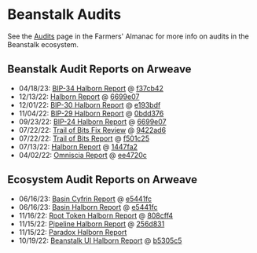 # Beanstalk Audits

See the [Audits](https://docs.bean.money/almanac/protocol/audits) page in the Farmers' Almanac for more info on audits in the Beanstalk ecosystem.

## Beanstalk Audit Reports on Arweave

* 04/18/23: [BIP-34 Halborn Report](https://bean.money/04-18-23-bip-34-halborn-report) @ [f37cb42](https://github.com/BeanstalkFarms/Beanstalk/tree/f37cb42809fb8dfc9a0f2891db1ad96a1b848a4c)
* 12/13/22: [Halborn Report](https://bean.money/12-13-22-halborn-report) @ [6699e07](https://github.com/BeanstalkFarms/Beanstalk/tree/6699e071626a17283facc67242536037989ecd91)
* 12/01/22: [BIP-30 Halborn Report](https://bean.money/12-01-22-bip-30-halborn-report) @ [e193bdf](https://github.com/BeanstalkFarms/Beanstalk/tree/e193bdf747e804c13280453f3dbb52ebc797091b)
* 11/04/22: [BIP-29 Halborn Report](https://bean.money/11-04-22-bip-29-halborn-report) @ [0bdd376](https://github.com/BeanstalkFarms/Beanstalk/tree/0bdd376263b0fe94af84aaf4adb6391b39fa80ab)
* 09/23/22: [BIP-24 Halborn Report](https://bean.money/09-23-22-bip-24-halborn-report) @ [6699e07](https://github.com/BeanstalkFarms/Beanstalk/tree/6699e071626a17283facc67242536037989ecd91)
* 07/22/22: [Trail of Bits Fix Review](https://bean.money/07-22-22-tob-fix-review) @ [9422ad6](https://github.com/BeanstalkFarms/Beanstalk/tree/9422ad60cbb4ece7cfb4f0925c4586fb4582e7df)
* 07/22/22: [Trail of Bits Report](https://bean.money/07-22-22-tob-report) @ [f501c25](https://github.com/BeanstalkFarms/Beanstalk/tree/f501c25eb41e391c35a2926dacca7d9912e700f3)
* 07/13/22: [Halborn Report](https://bean.money/07-13-22-halborn-report) @ [1447fa2](https://github.com/BeanstalkFarms/Beanstalk/tree/1447fa2c0d42c73345a38edb4f4dad076392f429)
* 04/02/22: [Omniscia Report](https://bean.money/04-02-22-omniscia-report) @ [ee4720c](https://github.com/BeanstalkFarms/Beanstalk/tree/ee4720cdb449d5b6ff2b789083792c4395628674)

## Ecosystem Audit Reports on Arweave

* 06/16/23: [Basin Cyfrin Report](https://bean.money/06-16/23-basin-cyfrin-report) @ [e5441fc](https://github.com/BeanstalkFarms/Basin/tree/e5441fc78f0fd4b77a898812d0fd22cb43a0af55)
* 06/16/23: [Basin Halborn Report](https://bean.money/06-16/23-basin-halborn-report) @ [e5441fc](https://github.com/BeanstalkFarms/Basin/tree/e5441fc78f0fd4b77a898812d0fd22cb43a0af55)
* 11/16/22: [Root Token Halborn Report](https://bean.money/11-16-22-root-token-halborn-report) @ [808cff4](https://github.com/BeanstalkFarms/Beanstalk/tree/808cff496f8161c8d94f7a35e99dbf3ad77142f0)
* 11/15/22: [Pipeline Halborn Report](https://bean.money/11-15-22-pipeline-halborn-report) @ [256d831](https://github.com/BeanstalkFarms/Beanstalk/tree/256d83162687eed4d589bbf24e0a61a590c11326)
* 11/15/22: [Paradox Halborn Report](https://bean.money/11-15-22-paradox-halborn-report)
* 10/19/22: [Beanstalk UI Halborn Report](https://bean.money/10-19-22-beanstalk-ui-halborn-report) @ [b5305c5](https://github.com/BeanstalkFarms/Beanstalk-UI/tree/b5305c5bd7e028bac9abd8e9129a85fd232c3e5e)
